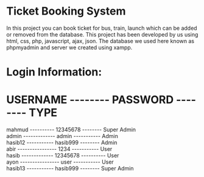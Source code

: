 # Ticket Booking System


In this project you can book ticket for bus, train, launch which can be added or removed from the database.
This project has been developed by us using html, css, php, javascript, ajax, json.
The database we used here known as phpmyadmin and server we created using xampp.



# Login Information:<br />

# USERNAME -------- PASSWORD -------- TYPE<br />

mahmud ---------- 12345678 -------- Super Admin<br />
admin ------------- admin ----------- Admin<br />
hasib12 ----------- hasib999 -------- Admin<br />
abir ---------------- 1234 ----------- User<br />
hasib ------------- 12345678 ---------- User<br />
ayon ---------------- user ----------- User<br />
hasib13 ----------- hasib999 -------- Super Admin<br />

